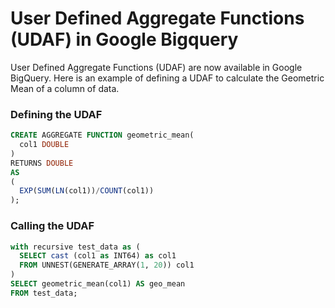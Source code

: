 # User Defined Aggregate Functions (UDAF) in Google Bigquery

User Defined Aggregate Functions (UDAF) are now available in Google BigQuery. Here is an example of defining a UDAF to calculate the Geometric Mean of a column of data. 

### Defining the UDAF

```sql
CREATE AGGREGATE FUNCTION geometric_mean(
  col1 DOUBLE
)
RETURNS DOUBLE
AS
(
  EXP(SUM(LN(col1))/COUNT(col1))
);
```

### Calling the UDAF 

```sql
with recursive test_data as (
  SELECT cast (col1 as INT64) as col1
  FROM UNNEST(GENERATE_ARRAY(1, 20)) col1
)
SELECT geometric_mean(col1) AS geo_mean
FROM test_data;
```



